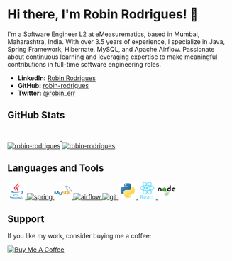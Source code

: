 # Hi there, I'm Robin Rodrigues! 👋

I'm a Software Engineer L2 at eMeasurematics, based in Mumbai, Maharashtra, India. With over 3.5 years of experience, I specialize in Java, Spring Framework, Hibernate, MySQL, and Apache Airflow. Passionate about continuous learning and leveraging expertise to make meaningful contributions in full-time software engineering roles.

- **LinkedIn:** [Robin Rodrigues](https://www.linkedin.com/in/robin-rodrigues-/)
- **GitHub:** [robin-rodrigues](https://github.com/robin-rodrigues)
- **Twitter:** [@robin_err](https://twitter.com/robin_err)

## GitHub Stats

<div>
 <a href="https://github.com/robin-rodrigues?tab=repositories">
  <img align="center" style="margin-top: 30px;" src="https://github-readme-stats.vercel.app/api?username=robin-rodrigues&show_icons=true&locale=en&include_all_commits=true&hide=issues,stars,contribs&count_private=true&show_icons=true&layout=compact&theme=synthwave&hide_rank=true" alt="robin-rodrigues" />
 </a>
 <a href="https://github.com/robin-rodrigues?tab=repositories">
  <img align="center" style="margin-top: 30px;" src="https://github-readme-stats.vercel.app/api/top-langs?username=robin-rodrigues&show_icons=true&locale=en&layout=compact" alt="robin-rodrigues" />
 </a>
</div>

## Languages and Tools

<p align="left">
 <a href="https://www.java.com" target="_blank" rel="noreferrer"> <img src="https://raw.githubusercontent.com/devicons/devicon/master/icons/java/java-original.svg" alt="java" width="40" height="40"/> </a>
 <a href="https://spring.io/" target="_blank" rel="noreferrer"> <img src="https://www.vectorlogo.zone/logos/springio/springio-icon.svg" alt="spring" width="40" height="40"/> </a>
 <a href="https://www.mysql.com/" target="_blank" rel="noreferrer"> <img src="https://raw.githubusercontent.com/devicons/devicon/master/icons/mysql/mysql-original-wordmark.svg" alt="mysql" width="40" height="40"/> </a>
 <a href="https://airflow.apache.org/" target="_blank" rel="noreferrer"> <img src="https://airflow.apache.org/docs/apache-airflow/stable/_images/pin_large.png" alt="airflow" width="40" height="40"/> </a>
 <a href="https://git-scm.com/" target="_blank" rel="noreferrer"> <img src="https://www.vectorlogo.zone/logos/git-scm/git-scm-icon.svg" alt="git" width="40" height="40"/> </a>
 <a href="https://www.python.org" target="_blank" rel="noreferrer"> <img src="https://raw.githubusercontent.com/devicons/devicon/master/icons/python/python-original.svg" alt="python" width="40" height="40"/> </a>
 <a href="https://reactjs.org/" target="_blank" rel="noreferrer"> <img src="https://raw.githubusercontent.com/devicons/devicon/master/icons/react/react-original-wordmark.svg" alt="react" width="40" height="40"/> </a>
 <a href="https://nodejs.org" target="_blank" rel="noreferrer"> <img src="https://raw.githubusercontent.com/devicons/devicon/master/icons/nodejs/nodejs-original-wordmark.svg" alt="nodejs" width="40" height="40"/> </a>
</p>

## Support

If you like my work, consider buying me a coffee:

[![Buy Me A Coffee](https://cdn.buymeacoffee.com/buttons/v2/default-yellow.png)](https://www.buymeacoffee.com/robinrodrigues)
